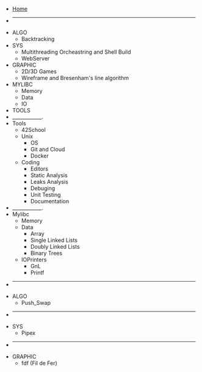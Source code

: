 - [Home](README.md)
- ____________
- ALGO
	- Backtracking
- SYS
	- Multithreading Orcheastring and Shell Build
	- WebServer
- GRAPHIC
	- 2D/3D Games
	- Wireframe and Bresenham's line algorithm
- MYLIBC
	- Memory
	- Data
	- IO
- TOOLS
- ____________.
- Tools
  - 42School
  - Unix
	- OS
  	- Git and  Cloud
  	- Docker
  - Coding
	- Editors
	- Static Analysis
	- Leaks Analysis
	- Debuging
	- Unit Testing
	- Documentation
- ____________.
- Mylibc
	- Memory
	- Data
		- Array
		- Single Linked Lists
		- Doubly Linked Lists
		- Binary Trees
	- IOPrinters
		- GnL
		- Printf
- ____________
- ALGO
	- Push_Swap
- ____________
- SYS
	- Pipex
- ____________
- GRAPHIC
	- fdf (Fil de Fer)
